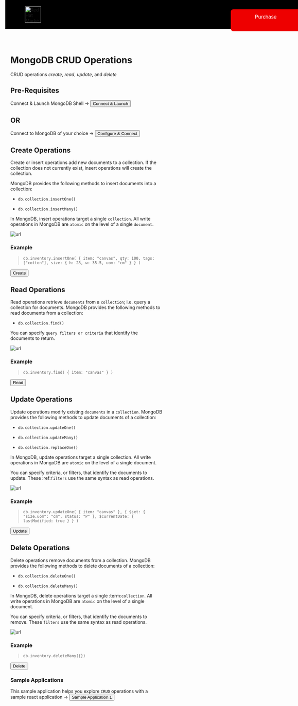 
<!DOCTYPE html>
<html>

<head>
  <meta name="viewport" content="width=device-width, initial-scale=1">
  <style>
    body {
      margin: 0;
    }
    .button {
      background-color: #e00;
      border-radius: 8px;
      border: none;
      color: white;
      padding: 15px 75px;
      padding-bottom: 35px;
      text-align: center;
      text-decoration: none;
      display: inline-block;
      font-size: 16px;
      margin: 4px 2px;
      cursor: pointer;
      position: fixed;
      left: 78%
    }
    .navbar {
      overflow: hidden;
      background-color: black;
      padding-top: 20px;
      padding-bottom: 20px;
      position: fixed;
      top: 0;
      width: 100%;
    }
    .navbar a {
      float: left;
      display: block;
      text-align: center;
      padding: 5px 16px;
      text-decoration: none;
      font-size: 17px;
    }
    .main {
      padding: 16px;
      margin-top: 65px;
      height: 1500px;
      /* Used in this example to enable scrolling */
    }
  </style>
</head>

<body>

<div class="navbar">
<img
          height="pixels"
          src="https://marketplace.redhat.com/en-us/assets/red-hat-marketplace-logo-horizontal-reverse.svg"
          alt="Red Hat Marketplace logo" title="Red Hat Marketplace logo" style="height: 50px; margin-left: 3%;">
          <a href="https://marketplace.redhat.com/en-us/products/mongodb-enterprise-advanced-from-ibm/pricing#pricing-and-plans">
              <button class="button">Purchase</button>
          </a>
                
  </div>

<div class="main">





# MongoDB CRUD Operations


CRUD operations *create*, *read*, *update*, and *delete*

## Pre-Requisites

Connect & Launch MongoDB Shell <span>&#8594;</span>
 <a href='didact://?commandId=vscode.didact.sendNamedTerminalAString&text=MongoDB%20Shell$$mongo%20%22mongodb://a079e195a0638452a970fcf120de033c-1333340820.us-west-2.elb.amazonaws.com:27017/?readPreference=primary%26ssl=false%22' title='Connect'><button>Connect & Launch</button></a>   

## OR

Connect to MongoDB of your choice <span>&#8594;</span>
 <a href='didact://?commandId=mdb.connect' title='Configure and Connect'><button>Configure & Connect</button></a>   

## Create Operations


Create or insert operations add new documents to a collection. If the
collection does not currently exist, insert operations will create the
collection.

MongoDB provides the following methods to insert documents into a
collection:

* `db.collection.insertOne()`

* `db.collection.insertMany()`

In MongoDB, insert operations target a single `collection`. All
write operations in MongoDB are `atomic` on the level of a single
`document`.

![url](https://docs.mongodb.com/manual/_images/crud-annotated-mongodb-insertOne.bakedsvg.svg)

### Example

> `db.inventory.insertOne(
   { item: "canvas", qty: 100, tags: ["cotton"], size: { h: 28, w: 35.5, uom: "cm" } }
)`

<a href='didact://?commandId=vscode.didact.sendNamedTerminalAString&text=MongoDB%20Shell$$db.inventory.insertOne({item:"canvas",qty:100,tags:["cotton"],size:{h:28,w:35.5,uom:"cm"}})' title='Create'><button>Create</button></a>

## Read Operations

Read operations retrieve `documents` from a `collection`; i.e. query a collection for
documents. MongoDB provides the following methods to read documents from
a collection:

* `db.collection.find()`

You can specify `query filters or criteria` that identify the documents to return.

![url](https://docs.mongodb.com/manual/_images/crud-annotated-mongodb-updateMany.bakedsvg.svg)

### Example


> `db.inventory.find( { item: "canvas" } )`

<a href='didact://?commandId=vscode.didact.sendNamedTerminalAString&text=MongoDB%20Shell$$db.inventory.find({item:"canvas"})' title='Read'><button>Read</button></a>

## Update Operations

Update operations modify existing `documents` in a `collection`. MongoDB
provides the following methods to update documents of a collection:

* `db.collection.updateOne()`

* `db.collection.updateMany()`

* `db.collection.replaceOne()`

In MongoDB, update operations target a single collection. All write
operations in MongoDB are `atomic` on the level of a single document.

You can specify criteria, or filters, that identify the documents to
update. These :ref:`filters` use the same
syntax as read operations.

![url](https://docs.mongodb.com/manual/_images/crud-annotated-mongodb-updateMany.bakedsvg.svg)

### Example 


> `db.inventory.updateOne(
   { item: "canvas" },
   {
     $set: { "size.uom": "cm", status: "P" },
     $currentDate: { lastModified: true }
   }
)`

<a href='didact://?commandId=vscode.didact.sendNamedTerminalAString&text=MongoDB%20Shell$$db.inventory.updateOne({item:"canvas"},{$set:{"size.uom":"cm",status:"P"},$currentDate:{lastModified:true}})' title='Update'><button>Update</button></a>

## Delete Operations

Delete operations remove documents from a collection. MongoDB provides
the following methods to delete documents of a collection:

* `db.collection.deleteOne()`

* `db.collection.deleteMany()`

In MongoDB, delete operations target a single :term:`collection`. All
write operations in MongoDB are `atomic` on the level of a single document.

You can specify criteria, or filters, that identify the documents to
remove. These `filters` use the same
syntax as read operations.

![url](https://docs.mongodb.com/manual/_images/crud-annotated-mongodb-deleteMany.bakedsvg.svg)

### Example


> `db.inventory.deleteMany({})`

<a href='didact://?commandId=vscode.didact.sendNamedTerminalAString&text=MongoDB%20Shell$$db.inventory.deleteMany({})' title='Delete'><button>Delete</button></a>


### Sample Applications

This sample application helps you explore `CRUD` operations with a sample react application <span>&#8594;</span>
<a href='didact://?commandId=vscode.didact.startDidact&text=/Users/ashrithshetty/Downloads/ashrithshetty/new/MongoDB-Node-App/Sample-Application-1/sample-app1-README.md' title='Sample Application 1'><button>Sample Application 1</button></a> 




</div>

</body>

</html>


